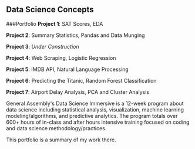 ## Data Science Concepts
###Portfolio
**Project 1**: SAT Scores, EDA

**Project 2**: Summary Statistics, Pandas and Data Munging

**Project 3**: *Under Construction*

**Project 4**: Web Scraping, Logistic Regression

**Project 5**: IMDB API, Natural Language Processing 

**Project 6**: Predicting the Titanic, Random Forest Classification 

**Project 7**: Airport Delay Analysis, PCA and Cluster Analysis


General Assembly's Data Science Immersive is a 12-week program about data science including statistical analysis, visualization, machine learning modeling/algorithms, and predictive analytics. The program totals over 600+ hours of in-class and after hours intensive training focused on coding and data science methodology/practices.

This portfolio is a summary of my work there. 

